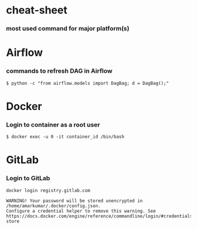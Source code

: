 # cheat-sheet
### most used command for major platform(s)

# Airflow
### commands to refresh DAG in Airflow
`$ python -c "from airflow.models import DagBag; d = DagBag();"`

# Docker

### Login to container as a root user
`$ docker exec -u 0 -it container_id /bin/bash`

# GitLab

### Login to GitLab
`docker login registry.gitlab.com`

```text
WARNING! Your password will be stored unencrypted in /home/amarkumar/.docker/config.json.
Configure a credential helper to remove this warning. See
https://docs.docker.com/engine/reference/commandline/login/#credentials-store
```

